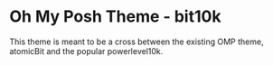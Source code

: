 # Oh My Posh Theme - bit10k 

This theme is meant to be a cross between the existing OMP theme, atomicBit and the popular powerlevel10k. 

